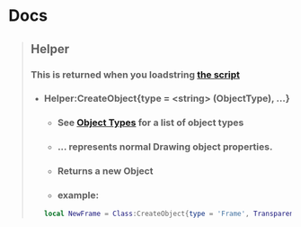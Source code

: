 # Docs


> ## Helper
> ### This is returned when you loadstring [the script](/script/latest)
> - ### Helper:CreateObject{type = \<string\> (ObjectType), ...}
>    - ### See [Object Types](Object%20Types.md) for a list of object types
>    - ### ... represents normal Drawing object properties.
>    - ### Returns a new Object
>    - ### example:
>    ```lua
>    local NewFrame = Class:CreateObject{type = 'Frame', Transparency = .5}
>    ```
